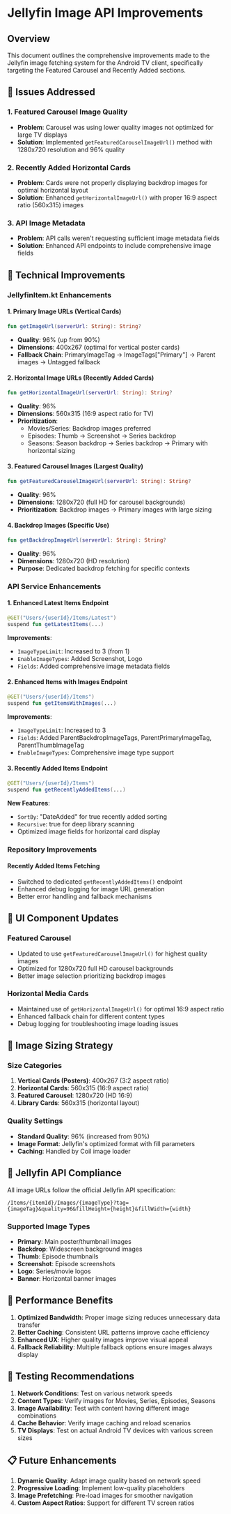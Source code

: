 # Jellyfin Image API Improvements

## Overview
This document outlines the comprehensive improvements made to the Jellyfin image fetching system for the Android TV client, specifically targeting the Featured Carousel and Recently Added sections.

## 🎯 Issues Addressed

### 1. Featured Carousel Image Quality
- **Problem**: Carousel was using lower quality images not optimized for large TV displays
- **Solution**: Implemented `getFeaturedCarouselImageUrl()` method with 1280x720 resolution and 96% quality

### 2. Recently Added Horizontal Cards
- **Problem**: Cards were not properly displaying backdrop images for optimal horizontal layout
- **Solution**: Enhanced `getHorizontalImageUrl()` with proper 16:9 aspect ratio (560x315) images

### 3. API Image Metadata
- **Problem**: API calls weren't requesting sufficient image metadata fields
- **Solution**: Enhanced API endpoints to include comprehensive image fields

## 🔧 Technical Improvements

### JellyfinItem.kt Enhancements

#### 1. Primary Image URLs (Vertical Cards)
```kotlin
fun getImageUrl(serverUrl: String): String?
```
- **Quality**: 96% (up from 90%)
- **Dimensions**: 400x267 (optimal for vertical poster cards)
- **Fallback Chain**: PrimaryImageTag → ImageTags["Primary"] → Parent images → Untagged fallback

#### 2. Horizontal Image URLs (Recently Added Cards)
```kotlin
fun getHorizontalImageUrl(serverUrl: String): String?
```
- **Quality**: 96%
- **Dimensions**: 560x315 (16:9 aspect ratio for TV)
- **Prioritization**:
  - Movies/Series: Backdrop images preferred
  - Episodes: Thumb → Screenshot → Series backdrop
  - Seasons: Season backdrop → Series backdrop → Primary with horizontal sizing

#### 3. Featured Carousel Images (Largest Quality)
```kotlin
fun getFeaturedCarouselImageUrl(serverUrl: String): String?
```
- **Quality**: 96%
- **Dimensions**: 1280x720 (full HD for carousel backgrounds)
- **Prioritization**: Backdrop images → Primary images with large sizing

#### 4. Backdrop Images (Specific Use)
```kotlin
fun getBackdropImageUrl(serverUrl: String): String?
```
- **Quality**: 96%
- **Dimensions**: 1280x720 (HD resolution)
- **Purpose**: Dedicated backdrop fetching for specific contexts

### API Service Enhancements

#### 1. Enhanced Latest Items Endpoint
```kotlin
@GET("Users/{userId}/Items/Latest")
suspend fun getLatestItems(...)
```
**Improvements**:
- `ImageTypeLimit`: Increased to 3 (from 1)
- `EnableImageTypes`: Added Screenshot, Logo
- `Fields`: Added comprehensive image metadata fields

#### 2. Enhanced Items with Images Endpoint
```kotlin
@GET("Users/{userId}/Items")
suspend fun getItemsWithImages(...)
```
**Improvements**:
- `ImageTypeLimit`: Increased to 3
- `Fields`: Added ParentBackdropImageTags, ParentPrimaryImageTag, ParentThumbImageTag
- `EnableImageTypes`: Comprehensive image type support

#### 3. Recently Added Items Endpoint
```kotlin
@GET("Users/{userId}/Items")
suspend fun getRecentlyAddedItems(...)
```
**New Features**:
- `SortBy`: "DateAdded" for true recently added sorting
- `Recursive`: true for deep library scanning
- Optimized image fields for horizontal card display

### Repository Improvements

#### Recently Added Items Fetching
- Switched to dedicated `getRecentlyAddedItems()` endpoint
- Enhanced debug logging for image URL generation
- Better error handling and fallback mechanisms

## 📱 UI Component Updates

### Featured Carousel
- Updated to use `getFeaturedCarouselImageUrl()` for highest quality images
- Optimized for 1280x720 full HD carousel backgrounds
- Better image selection prioritizing backdrop images

### Horizontal Media Cards
- Maintained use of `getHorizontalImageUrl()` for optimal 16:9 aspect ratio
- Enhanced fallback chain for different content types
- Debug logging for troubleshooting image loading issues

## 🎨 Image Sizing Strategy

### Size Categories
1. **Vertical Cards (Posters)**: 400x267 (3:2 aspect ratio)
2. **Horizontal Cards**: 560x315 (16:9 aspect ratio)
3. **Featured Carousel**: 1280x720 (HD 16:9)
4. **Library Cards**: 560x315 (horizontal layout)

### Quality Settings
- **Standard Quality**: 96% (increased from 90%)
- **Image Format**: Jellyfin's optimized format with fill parameters
- **Caching**: Handled by Coil image loader

## 🔗 Jellyfin API Compliance

All image URLs follow the official Jellyfin API specification:
```
/Items/{itemId}/Images/{imageType}?tag={imageTag}&quality=96&fillHeight={height}&fillWidth={width}
```

### Supported Image Types
- **Primary**: Main poster/thumbnail images
- **Backdrop**: Widescreen background images
- **Thumb**: Episode thumbnails
- **Screenshot**: Episode screenshots
- **Logo**: Series/movie logos
- **Banner**: Horizontal banner images

## 🚀 Performance Benefits

1. **Optimized Bandwidth**: Proper image sizing reduces unnecessary data transfer
2. **Better Caching**: Consistent URL patterns improve cache efficiency
3. **Enhanced UX**: Higher quality images improve visual appeal
4. **Fallback Reliability**: Multiple fallback options ensure images always display

## 🧪 Testing Recommendations

1. **Network Conditions**: Test on various network speeds
2. **Content Types**: Verify images for Movies, Series, Episodes, Seasons
3. **Image Availability**: Test with content having different image combinations
4. **Cache Behavior**: Verify image caching and reload scenarios
5. **TV Displays**: Test on actual Android TV devices with various screen sizes

## 📋 Future Enhancements

1. **Dynamic Quality**: Adapt image quality based on network speed
2. **Progressive Loading**: Implement low-quality placeholders
3. **Image Prefetching**: Pre-load images for smoother navigation
4. **Custom Aspect Ratios**: Support for different TV screen ratios
